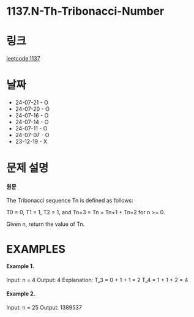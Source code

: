 # 1137.N-Th-Tribonacci-Number

# 링크
[leetcode.1137](https://leetcode.com/problems/n-th-tribonacci-number/description/?envType=study-plan-v2&envId=leetcode-75)

# 날짜
* 24-07-21 - O
* 24-07-20 - O
* 24-07-16 - O
* 24-07-14 - O
* 24-07-11 - O
* 24-07-07 - O
* 23-12-19 - X

# 문제 설명
#### 원문


The Tribonacci sequence Tn is defined as follows: 

T0 = 0, T1 = 1, T2 = 1, and Tn+3 = Tn + Tn+1 + Tn+2 for n >= 0.

Given n, return the value of Tn.


# EXAMPLES
#### Example 1.


Input: n = 4
Output: 4
Explanation:
T_3 = 0 + 1 + 1 = 2
T_4 = 1 + 1 + 2 = 4


#### Example 2.


Input: n = 25
Output: 1389537

